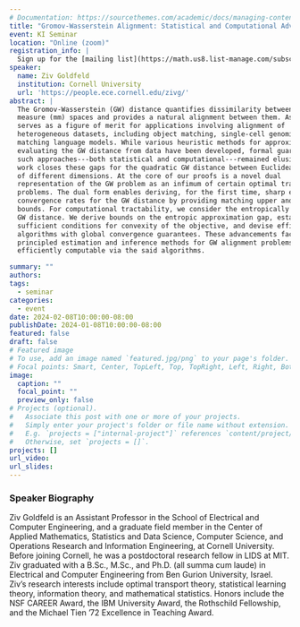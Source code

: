 ```yaml
---
# Documentation: https://sourcethemes.com/academic/docs/managing-content/
title: "Gromov-Wasserstein Alignment: Statistical and Computational Advancements via Duality"
event: KI Seminar
location: "Online (zoom)"
registration_info: |
  Sign up for the [mailing list](https://math.us8.list-manage.com/subscribe/post?u=c9cc3beec9fa57d7299ac161c&id=845fe9abdc) to receive the connection details
speaker:
  name: Ziv Goldfeld
  institution: Cornell University
  url: 'https://people.ece.cornell.edu/zivg/'
abstract: |
  The Gromov-Wasserstein (GW) distance quantifies dissimilarity between metric
  measure (mm) spaces and provides a natural alignment between them. As such, it
  serves as a figure of merit for applications involving alignment of
  heterogeneous datasets, including object matching, single-cell genomics, and
  matching language models. While various heuristic methods for approximately
  evaluating the GW distance from data have been developed, formal guarantees for
  such approaches---both statistical and computational---remained elusive. This
  work closes these gaps for the quadratic GW distance between Euclidean mm spaces
  of different dimensions. At the core of our proofs is a novel dual
  representation of the GW problem as an infimum of certain optimal transportation
  problems. The dual form enables deriving, for the first time, sharp empirical
  convergence rates for the GW distance by providing matching upper and lower
  bounds. For computational tractability, we consider the entropically regularized
  GW distance. We derive bounds on the entropic approximation gap, establish
  sufficient conditions for convexity of the objective, and devise efficient
  algorithms with global convergence guarantees. These advancements facilitate
  principled estimation and inference methods for GW alignment problems, that are
  efficiently computable via the said algorithms.

summary: ""
authors: 
tags:
  - seminar
categories:
  - event
date: 2024-02-08T10:00:00-08:00
publishDate: 2024-01-08T10:00:00-08:00
featured: false
draft: false
# Featured image
# To use, add an image named `featured.jpg/png` to your page's folder.
# Focal points: Smart, Center, TopLeft, Top, TopRight, Left, Right, BottomLeft, Bottom, BottomRight.
image:
  caption: ""
  focal_point: ""
  preview_only: false
# Projects (optional).
#   Associate this post with one or more of your projects.
#   Simply enter your project's folder or file name without extension.
#   E.g. `projects = ["internal-project"]` references `content/project/deep-learning/index.md`.
#   Otherwise, set `projects = []`.
projects: []
url_video:
url_slides:
---
```

### Speaker Biography
Ziv Goldfeld is an Assistant Professor in the School of Electrical and Computer
Engineering, and a graduate field member in the Center of Applied Mathematics,
Statistics and Data Science, Computer Science, and Operations Research and
Information Engineering, at Cornell University. Before joining Cornell, he was a
postdoctoral research fellow in LIDS at MIT. Ziv graduated with a B.Sc., M.Sc.,
and Ph.D. (all summa cum laude) in Electrical and Computer Engineering from Ben
Gurion University, Israel. Ziv’s research interests include optimal transport
theory, statistical learning theory, information theory, and mathematical
statistics. Honors include the NSF CAREER Award, the IBM University Award, the
Rothschild Fellowship, and the Michael Tien ’72 Excellence in Teaching Award.
